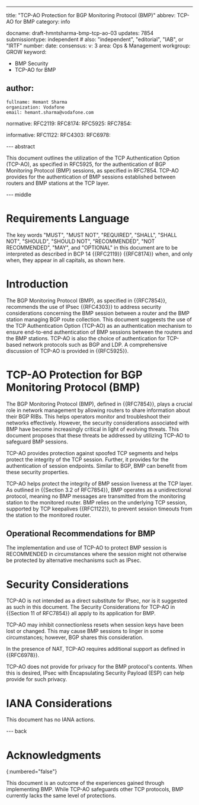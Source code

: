 ---
title: "TCP-AO Protection for BGP Monitoring Protocol (BMP)"
abbrev: TCP-AO for BMP
category: info

docname: draft-hmntsharma-bmp-tcp-ao-03
updates: 7854
submissiontype: independent  # also: "independent", "editorial", "IAB", or "IRTF"
number:
date:
consensus:
v: 3
area: Ops & Management
workgroup: GROW
keyword:
 - BMP Security
 - TCP-AO for BMP

author:
 -
    fullname: Hemant Sharma
    organization: Vodafone
    email: hemant.sharma@vodafone.com

normative:
 RFC2119:
 RFC8174:
 RFC5925:
 RFC7854:

informative:
 RFC1122:
 RFC4303:
 RFC6978:

--- abstract

This document outlines the utilization of the TCP Authentication Option (TCP-AO), as specified in RFC5925, for the authentication of BGP Monitoring Protocol (BMP) sessions, as specified in RFC7854. TCP-AO provides for the authentication of BMP sessions established between routers and BMP stations at the TCP layer.


--- middle

# Requirements Language

The key words "MUST", "MUST NOT", "REQUIRED", "SHALL",
"SHALL NOT", "SHOULD", "SHOULD NOT", "RECOMMENDED", "NOT
RECOMMENDED", "MAY", and "OPTIONAL" in this document are to be
interpreted as described in BCP 14 {{RFC2119}}
{{RFC8174}} when, and only when, they appear in
all capitals, as shown here.

# Introduction

The BGP Monitoring Protocol (BMP), as specified in {{RFC7854}}, recommends the use of IPsec {{RFC4303}} to address security considerations concerning the BMP session between a router and the BMP station managing BGP route collection. This document suggeests the use of the TCP Authentication Option (TCP-AO) as an authentication mechanism to ensure end-to-end authentication of BMP sessions between the routers and the BMP stations. TCP-AO is also the choice of authentication for TCP-based network protocols such as BGP and LDP. A comprehensive discussion of TCP-AO is provided in {{RFC5925}}.

# TCP-AO Protection for BGP Monitoring Protocol (BMP)

The BGP Monitoring Protocol (BMP), defined in {{RFC7854}}, plays a crucial role in network management by allowing routers to share information about their BGP RIBs.  This helps operators monitor and troubleshoot their networks effectively. However, the security considerations associated with BMP have become increasingly critical in light of evolving threats. This document proposes that these threats be addressed by utilizing TCP-AO to safeguard BMP sessions.

TCP-AO provides protection against spoofed TCP segments and helps protect the integrity of the TCP session.  Further, it provides for the authentication of session endpoints.  Similar to BGP, BMP can benefit from these security properties.

TCP-AO helps protect the integrity of BMP session liveness at the TCP layer.  As outlined in {{Section 3.2 of RFC7854}}, BMP operates as a unidirectional protocol, meaning no BMP messages are transmitted from the monitoring station to the monitored router.  BMP relies on the underlying TCP session, supported by TCP keepalives {{RFC1122}}, to prevent session timeouts from the station to the monitored router.

## Operational Recommendations for BMP

The implementation and use of TCP-AO to protect BMP session is RECOMMENDED in circumstances where the session might not otherwise be protected by alternative mechanisms such as IPsec.

# Security Considerations

TCP-AO is not intended as a direct substitute for IPsec, nor is it suggested as such in this document.  The Security Considerations for TCP-AO in {{Section 11 of RFC7854}} all apply to its application for BMP.

TCP-AO may inhibit connectionless resets when session keys have been lost or changed.  This may cause BMP sessions to linger in some circumstances; however, BGP shares this consideration.

In the presence of NAT, TCP-AO requires additional support as defined in {{RFC6978}}.

TCP-AO does not provide for privacy for the BMP protocol's contents.  When this is desired, IPsec with Encapsulating Security Payload (ESP) can help provide for such privacy.

# IANA Considerations

This document has no IANA actions.


--- back

# Acknowledgments
{:numbered="false"}

This document is an outcome of the experiences gained through implementing BMP. While TCP-AO safeguards other TCP protocols, BMP currently lacks the same level of protections.
